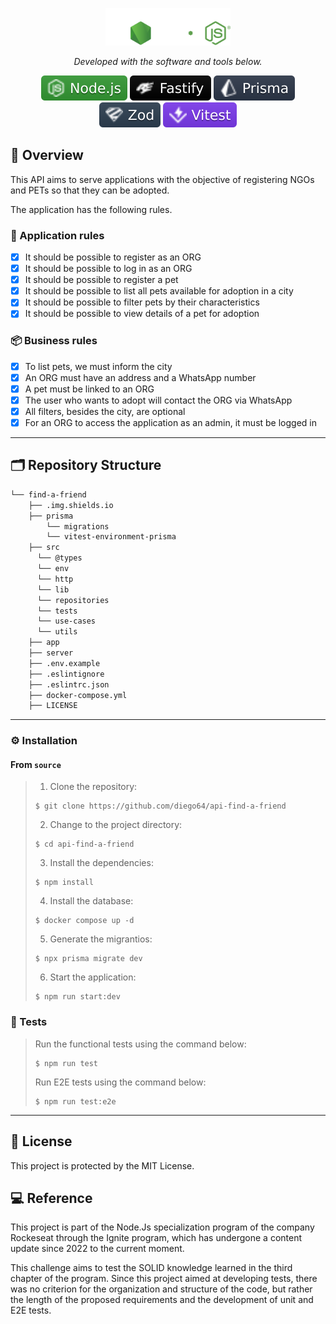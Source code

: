 <p align="center">
  <img src="img.shields.io/badge/node_logo.svg" width="200" alt="Node Logo" /></a>
</p>

<p align="center">
		<em>Developed with the software and tools below.</em>
</p>
<p align="center">
    <img src="img.shields.io/badge/nodejs.svg?style=flat&logo=nodejs&logoColor=white" alt="Node">
		<img src="img.shields.io/badge/fastify.svg?style=flat&logo=fastify&logoColor=white" alt="Fastify">
	  <img src="img.shields.io/badge/prisma.svg?style=flat&logo=prisma&logoColor=white" alt="Prisma">
    <img src="img.shields.io/badge/zod.svg?style=flat&logo=zod&logoColor=white" alt="Zod">
    <img src="img.shields.io/badge/vitest.svg?style=flat&logo=vitest&logoColor=white" alt="Vitest">
</p>

## 📍 Overview

This API aims to serve applications with the objective of registering NGOs and PETs so that they can be adopted.

The application has the following rules.

### 🔌 Application rules

- [x] It should be possible to register as an ORG
- [x] It should be possible to log in as an ORG
- [x] It should be possible to register a pet
- [x] It should be possible to list all pets available for adoption in a city
- [x] It should be possible to filter pets by their characteristics
- [x] It should be possible to view details of a pet for adoption

### 📦 Business rules

- [x] To list pets, we must inform the city
- [x] An ORG must have an address and a WhatsApp number
- [x] A pet must be linked to an ORG
- [x] The user who wants to adopt will contact the ORG via WhatsApp
- [x] All filters, besides the city, are optional
- [x] For an ORG to access the application as an admin, it must be logged in

---

## 🗂️ Repository Structure

```sh
└── find-a-friend
    ├── .img.shields.io
    ├── prisma
        └── migrations
        └── vitest-environment-prisma
    ├── src
      └── @types
      └── env
      └── http
      └── lib
      └── repositories
      └── tests
      └── use-cases
      └── utils
    ├── app
    ├── server
    ├── .env.example
    ├── .eslintignore
    ├── .eslintrc.json
    ├── docker-compose.yml
    ├── LICENSE
```
---

### ⚙️ Installation

<h4>From <code>source</code></h4>

> 1. Clone the repository:
>
> ```console
> $ git clone https://github.com/diego64/api-find-a-friend
> ```
>
> 2. Change to the project directory:
> ```console
> $ cd api-find-a-friend
> ```
>
> 3. Install the dependencies:
> ```console
> $ npm install
> ```
> 4. Install the database:
> ```console
> $ docker compose up -d
> ```
> 5. Generate the migrantios:
> ```console
> $ npx prisma migrate dev
> ```
> 6. Start the application:
> ```console
> $ npm run start:dev
> ```

### 🧪 Tests

> Run the functional tests using the command below:
> ```console
> $ npm run test
> ```
> Run E2E tests using the command below:
> ```console
> $ npm run test:e2e
> ```

---

## 📄 License

This project is protected by the MIT License.


 ## 💻 Reference

 This project is part of the Node.Js specialization program of the company Rockeseat through the Ignite program, which has undergone a content update since 2022 to the current moment.

This challenge aims to test the SOLID knowledge learned in the third chapter of the program. Since this project aimed at developing tests, there was no criterion for the organization and structure of the code, but rather the length of the proposed requirements and the development of unit and E2E tests.